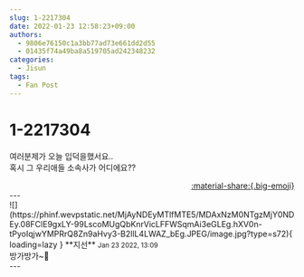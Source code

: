 ```yaml
---
slug: 1-2217304
date: 2022-01-23 12:58:23+09:00
authors:
  - 9806e76150c1a3bb77ad73e661dd2d55
  - 01435f74a49ba8a519705ad242348232
categories:
  - Jisun
tags:
  - Fan Post
---
```


# 1-2217304

<div class="post-container" markdown="1">
<div class="content-container md-sidebar__scrollwrap" markdown="1">

여러분제가 오늘 입덕을했서요..<br>혹시 그 우리애들 소속사가 어디에요??

</div>
</div>

<div style="text-align: right;" markdown="1">
<a href="https://weverse.io/fromis9/fanpost/1-2217304" style="text-align: right;">:material-share:{.big-emoji}</a>
</div>
---

<div class="comments-container md-sidebar__scrollwrap" markdown="1">
<div class="comment" markdown="1">
<div class='id-container' markdown="1">
![](https://phinf.wevpstatic.net/MjAyNDEyMTlfMTE5/MDAxNzM0NTgzMjY0NDEy.08FClE9gxLY-99LscoMUgQbKnrVicLFFWSqmAi3eGLEg.hXV0n-tPyoIqjwYMPRrQ8Zn9aHvy3-B2llL4LWAZ_bEg.JPEG/image.jpg?type=s72){ loading=lazy }
**<span class="artist">지선</span>** <small>Jan 23 2022, 13:09</small><br>
</div>
<div class='comment-body' markdown="1">
방가방가~🌚
</div>
</div>
</div>
---
